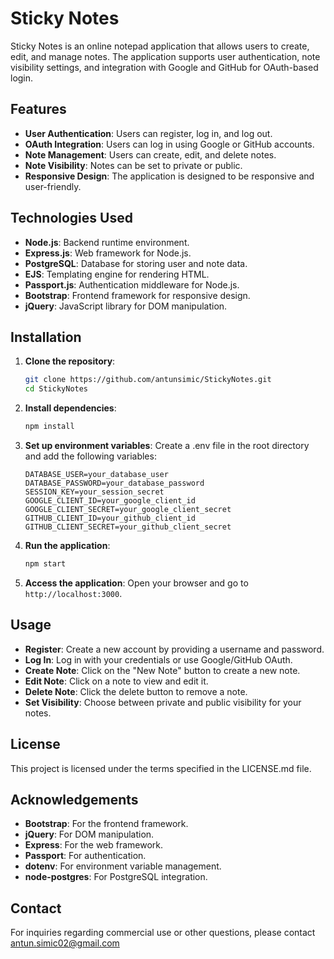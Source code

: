 # Sticky Notes

Sticky Notes is an online notepad application that allows users to create, edit, and manage notes. The application supports user authentication, note visibility settings, and integration with Google and GitHub for OAuth-based login.

## Features

- **User Authentication**: Users can register, log in, and log out.
- **OAuth Integration**: Users can log in using Google or GitHub accounts.
- **Note Management**: Users can create, edit, and delete notes.
- **Note Visibility**: Notes can be set to private or public.
- **Responsive Design**: The application is designed to be responsive and user-friendly.

## Technologies Used

- **Node.js**: Backend runtime environment.
- **Express.js**: Web framework for Node.js.
- **PostgreSQL**: Database for storing user and note data.
- **EJS**: Templating engine for rendering HTML.
- **Passport.js**: Authentication middleware for Node.js.
- **Bootstrap**: Frontend framework for responsive design.
- **jQuery**: JavaScript library for DOM manipulation.

## Installation

1. **Clone the repository**:
    ```sh
    git clone https://github.com/antunsimic/StickyNotes.git
    cd StickyNotes
    ```

2. **Install dependencies**:
    ```sh
    npm install
    ```

3. **Set up environment variables**:
    Create a .env file in the root directory and add the following variables:
    ```env
    DATABASE_USER=your_database_user
    DATABASE_PASSWORD=your_database_password
    SESSION_KEY=your_session_secret
    GOOGLE_CLIENT_ID=your_google_client_id
    GOOGLE_CLIENT_SECRET=your_google_client_secret
    GITHUB_CLIENT_ID=your_github_client_id
    GITHUB_CLIENT_SECRET=your_github_client_secret
    ```

4. **Run the application**:
    ```sh
    npm start
    ```

5. **Access the application**:
    Open your browser and go to `http://localhost:3000`.

## Usage

- **Register**: Create a new account by providing a username and password.
- **Log In**: Log in with your credentials or use Google/GitHub OAuth.
- **Create Note**: Click on the "New Note" button to create a new note.
- **Edit Note**: Click on a note to view and edit it.
- **Delete Note**: Click the delete button to remove a note.
- **Set Visibility**: Choose between private and public visibility for your notes.

## License

This project is licensed under the terms specified in the LICENSE.md file.

## Acknowledgements

- **Bootstrap**: For the frontend framework.
- **jQuery**: For DOM manipulation.
- **Express**: For the web framework.
- **Passport**: For authentication.
- **dotenv**: For environment variable management.
- **node-postgres**: For PostgreSQL integration.

## Contact

For inquiries regarding commercial use or other questions, please contact antun.simic02@gmail.com

